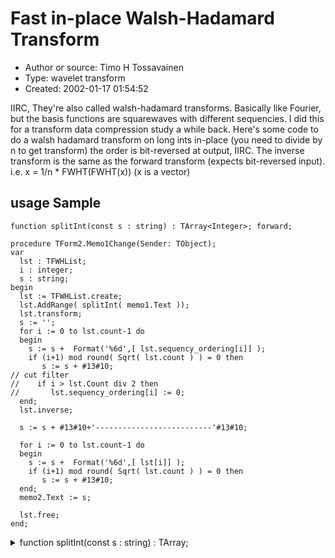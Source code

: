 # Fast in-place Walsh-Hadamard Transform
- Author or source: Timo H Tossavainen
- Type: wavelet transform
- Created: 2002-01-17 01:54:52

IIRC, They're also called walsh-hadamard transforms.
Basically like Fourier, but the basis functions are squarewaves with different sequencies.
I did this for a transform data compression study a while back.
Here's some code to do a walsh hadamard transform on long ints in-place (you need to
divide by n to get transform) the order is bit-reversed at output, IIRC.
The inverse transform is the same as the forward transform (expects bit-reversed input).
i.e. x = 1/n * FWHT(FWHT(x)) (x is a vector)

## usage Sample 
```
function splitInt(const s : string) : TArray<Integer>; forward;

procedure TForm2.Memo1Change(Sender: TObject);
var
  lst : TFWHList;
  i : integer;
  s : string;
begin
  lst := TFWHList.create;
  lst.AddRange( splitInt( memo1.Text ));
  lst.transform;
  s := '';
  for i := 0 to lst.count-1 do
  begin
    s := s +  Format('%6d',[ lst.sequency_ordering[i]] );
    if (i+1) mod round( Sqrt( lst.count ) ) = 0 then
       s := s + #13#10;
// cut filter
//    if i > lst.Count div 2 then
//       lst.sequency_ordering[i] := 0;
  end;
  lst.inverse;

  s := s + #13#10+'--------------------------'#13#10;

  for i := 0 to lst.count-1 do
  begin
    s := s +  Format('%6d',[ lst[i]] );
    if (i+1) mod round( Sqrt( lst.count ) ) = 0 then
       s := s + #13#10;
  end;
  memo2.Text := s;

  lst.free;
end;
```
<details><summary>function splitInt(const s : string) : TArray<Integer>;</summary>
<p>

```
function clip_s(s : char) : char; inline;
  begin
    if (s < '0') or (s > '9') then
      exit( ' ' )
    else
       exit(s);
  end;

function splitInt(const s : string) : TArray<Integer>;
var
  I,L,K,R : integer;

begin
   I := 1;
   R := 0;
   L := Length(s);
   SetLength(result,0);
   while i <= L do
   begin
     while (i <= L) and (clip_s(S[i]) = ' ')  do inc(I);
     K := i;
     while (i <= L) and (clip_s(S[i]) <> ' ') do inc(I);
     if K <> I then
     begin
       if R = Length(Result) then
         setLength(result,R+16);

       result[R] := StrToInt( copy(S,K,I-K) );
       if (K>1) and (S[K-1] = '-') then
            result[R] := -result[R];
       inc(R);
     end;
   end;
  setLength(result,R);
end;
```

</p>
</details>
